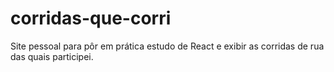 # corridas-que-corri
 Site pessoal para pôr em prática estudo de React e exibir as corridas de rua das quais participei.
